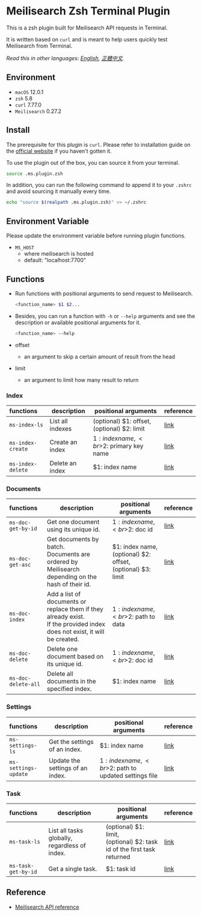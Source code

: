 # Meilisearch Zsh Terminal Plugin

This is a zsh plugin built for Meilisearch API requests in Terminal.

It is written based on `curl` and is meant to help users quickly test
Meilisearch from Terminal.

*Read this in other languages: [English](README.md), [正體中文](README.zh.md).*


## Environment
- `macOS` 12.0.1
- `zsh` 5.8
- `curl` 7.77.0
- `Meilisearch` 0.27.2


## Install
The prerequisite for this plugin is `curl`. Please refer to installation guide
on the [official website](https://curl.se/download.html) if you haven't gotten
it.

To use the plugin out of the box, you can source it from your terminal.
```bash
source .ms.plugin.zsh
```

In addition, you can run the following command to append it to your `.zshrc` and
avoid sourcing it manually every time.
```bash
echo "source $(realpath .ms.plugin.zsh)" >> ~/.zshrc
```


## Environment Variable
Please update the environment variable before running plugin functions.
- `MS_HOST`
  - where meilisearch is hosted
  - default: "localhost:7700"


## Functions
- Run functions with positional arguments to send request to Meilisearch.
  ```bash
  <function_name> $1 $2...
  ```

- Besides, you can run a function with `-h` or `--help` arguments and see the
description or available positional arguments for it.
  ```bash
  <function_name> --help
  ```
- offset
  - an argument to skip a certain amount of result from the head

- limit
  - an argument to limit how many result to return


### Index
| functions         | description      | positional arguments                           | reference                                                                        |
|:------------------|------------------|------------------------------------------------|----------------------------------------------------------------------------------|
| `ms-index-ls`     | List all indexes | (optional) $1: offset,<br>(optional) $2: limit | [link](https://docs.meilisearch.com/reference/api/indexes.html#list-all-indexes) |
| `ms-index-create` | Create an index  | $1: index name,<br>$2: primary key name        | [link](https://docs.meilisearch.com/reference/api/indexes.html#create-an-index)  |
| `ms-index-delete` | Delete an index  | $1: index name                                 | [link](https://docs.meilisearch.com/reference/api/indexes.html#delete-an-index)  |


### Documents
| functions           | description                                                                                                                 | positional arguments                                              | reference                                                                                  |
|:--------------------|-----------------------------------------------------------------------------------------------------------------------------|-------------------------------------------------------------------|--------------------------------------------------------------------------------------------|
| `ms-doc-get-by-id`  | Get one document using its unique id.                                                                                       | $1: index name,<br>$2: doc id                                     | [link](https://docs.meilisearch.com/reference/api/documents.html#get-one-document)         |
| `ms-doc-get-asc`    | Get documents by batch.<br>Documents are ordered by Meilisearch depending on the hash of their id.                          | $1: index name,<br>(optional) $2: offset,<br>(optional) $3: limit | [link](https://docs.meilisearch.com/reference/api/documents.html#get-documents)            |
| `ms-doc-index`      | Add a list of documents or replace them if they already exist.<br>If the provided index does not exist, it will be created. | $1: index name,<br>$2: path to data                               | [link](https://docs.meilisearch.com/reference/api/documents.html#add-or-replace-documents) |
| `ms-doc-delete`     | Delete one document based on its unique id.                                                                                 | $1: index name,<br>$2: doc id                                     | [link](https://docs.meilisearch.com/reference/api/documents.html#delete-one-document)      |
| `ms-doc-delete-all` | Delete all documents in the specified index.                                                                                | $1: index name                                                    | [link](https://docs.meilisearch.com/reference/api/documents.html#delete-all-documents)     |


### Settings
| functions            | description                      | positional arguments                                 | reference                                                                        |
|:---------------------|----------------------------------|------------------------------------------------------|----------------------------------------------------------------------------------|
| `ms-settings-ls`     | Get the settings of an index.    | $1: index name                                       | [link](https://docs.meilisearch.com/reference/api/settings.html#get-settings)    |
| `ms-settings-update` | Update the settings of an index. | $1: index name,<br>$2: path to updated settings file | [link](https://docs.meilisearch.com/reference/api/settings.html#update-settings) |


### Task
| functions           | description                                   | positional arguments                                                     | reference                                                                  |
|:--------------------|-----------------------------------------------|--------------------------------------------------------------------------|----------------------------------------------------------------------------|
| `ms-task-ls`        | List all tasks globally, regardless of index. | (optional) $1: limit,<br>(optional) $2: task id of the first task returned | [link](https://docs.meilisearch.com/reference/api/tasks.html#get-tasks)    |
| `ms-task-get-by-id` | Get a single task.                            | $1: task id                                                              | [link](https://docs.meilisearch.com/reference/api/tasks.html#get-one-task) |


## Reference
- [Meilisearch API reference](https://docs.meilisearch.com/reference/api/overview.html)
